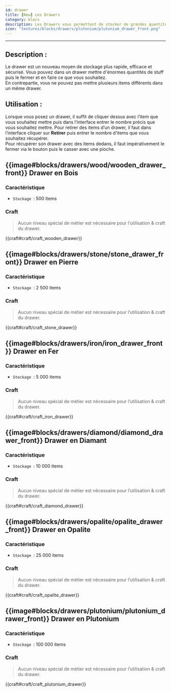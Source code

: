 ```yaml
---
id: drawer
title: [New] Les Drawers
category: blocs
description: Les Drawers vous permettent de stocker de grandes quantités de stuff.  
icon: "textures/blocks/drawers/plutonium/plutonium_drawer_front.png"
---
```

___
## Description : 
Le drawer est un nouveau moyen de stockage plus rapide, efficace et sécurisé. Vous pouvez dans un drawer mettre d'énormes quantités de stuff puis le fermer et en faire ce que vous souhaitez.  
En contrepartie, vous ne pouvez pas mettre plusieurs items différents dans un même drawer. 

## Utilisation : 

Lorsque vous posez un drawer, il suffit de cliquer dessus avec l’item que vous souhaitez mettre puis dans l’interface entrer le nombre précis que vous souhaitez mettre.
Pour retirer des items d’un drawer, il faut dans l’interface cliquer sur **Retirer** puis entrer le nombre d’items que vous souhaitez récupérer.   
Pour récupérer son drawer avec des items dedans, il faut impérativement le fermer via le bouton puis le casser avec une pioche. 

## {{image#blocks/drawers/wood/wooden_drawer_front}} Drawer en Bois

### Caractéristique

- ``Stockage ``: 500 items 

### Craft 

> Aucun niveau spécial de métier est nécessaire pour l’utilisation & craft du drawer.

{{craft#craft/craft_wooden_drawer}} 

##  {{image#blocks/drawers/stone/stone_drawer_front}} Drawer en Pierre

### Caractéristique

- ``Stockage ``: 2 500 items 

### Craft 

> Aucun niveau spécial de métier est nécessaire pour l’utilisation & craft du drawer.

{{craft#craft/craft_stone_drawer}}

## {{image#blocks/drawers/iron/iron_drawer_front}} Drawer en Fer

### Caractéristique

- ``Stockage ``: 5 000 items 

### Craft 

> Aucun niveau spécial de métier est nécessaire pour l’utilisation & craft du drawer.

{{craft#craft/craft_iron_drawer}} 

## {{image#blocks/drawers/diamond/diamond_drawer_front}} Drawer en Diamant

### Caractéristique

- ``Stockage ``: 10 000 items 

### Craft 
> Aucun niveau spécial de métier est nécessaire pour l’utilisation & craft du drawer.

{{craft#craft/craft_diamond_drawer}} 

## {{image#blocks/drawers/opalite/opalite_drawer_front}} Drawer en Opalite

### Caractéristique

- ``Stockage ``: 25 000 items 

### Craft 

> Aucun niveau spécial de métier est nécessaire pour l’utilisation & craft du drawer.

{{craft#craft/craft_opalite_drawer}} 


## {{image#blocks/drawers/plutonium/plutonium_drawer_front}} Drawer en Plutonium 

### Caractéristique

- ``Stockage ``: 100 000 items 

### Craft 

> Aucun niveau spécial de métier est nécessaire pour l’utilisation & craft du drawer.

{{craft#craft/craft_plutonium_drawer}} 
